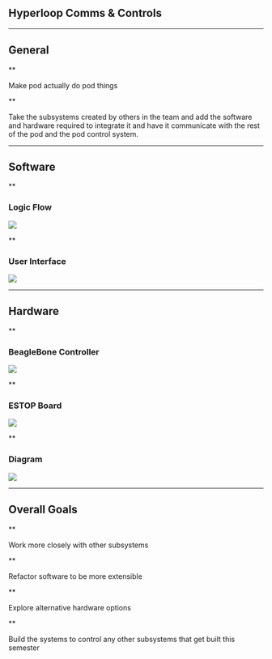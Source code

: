 
## Hyperloop Comms & Controls

***

## General

**

Make pod actually do pod things

**

Take the subsystems created by others in the team and add the software and hardware required to integrate it and have it communicate with the rest of the pod and the pod control system.

***

## Software

**

### Logic Flow

![](/res/large/tmp/d.png)

**

### User Interface

![](/res/large/tmp/ui.png)


***

## Hardware

**

### BeagleBone Controller

![](/res/large/tmp/bb.png)

**

### ESTOP Board

![](/res/large/tmp/estop.png)

**

### Diagram

![](/res/large/tmp/diagram.png)

***

## Overall Goals

**

Work more closely with other subsystems

**

Refactor software to be more extensible

**

Explore alternative hardware options

**

Build the systems to control any other subsystems that get built this semester


